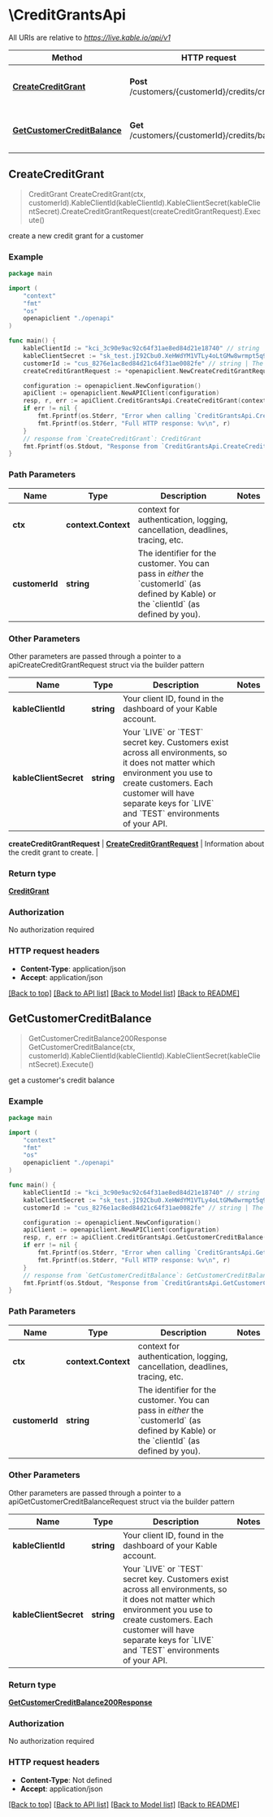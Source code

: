 # \CreditGrantsApi

All URIs are relative to *https://live.kable.io/api/v1*

Method | HTTP request | Description
------------- | ------------- | -------------
[**CreateCreditGrant**](CreditGrantsApi.md#CreateCreditGrant) | **Post** /customers/{customerId}/credits/create | create a new credit grant for a customer
[**GetCustomerCreditBalance**](CreditGrantsApi.md#GetCustomerCreditBalance) | **Get** /customers/{customerId}/credits/balance | get a customer&#39;s credit balance



## CreateCreditGrant

> CreditGrant CreateCreditGrant(ctx, customerId).KableClientId(kableClientId).KableClientSecret(kableClientSecret).CreateCreditGrantRequest(createCreditGrantRequest).Execute()

create a new credit grant for a customer



### Example

```go
package main

import (
    "context"
    "fmt"
    "os"
    openapiclient "./openapi"
)

func main() {
    kableClientId := "kci_3c90e9ac92c64f31ae8ed84d21e18740" // string | Your client ID, found in the dashboard of your Kable account.
    kableClientSecret := "sk_test.jI92Cbu0.XeHWdYM1VTLy4oLtGMw8wrmpt5q9d04n" // string | Your `LIVE` or `TEST` secret key. Customers exist across all environments, so it does not matter which environment you use to create customers. Each customer will have separate keys for `LIVE` and `TEST` environments of your API.
    customerId := "cus_8276e1ac8ed84d21c64f31ae0082fe" // string | The identifier for the customer. You can pass in *either* the `customerId` (as defined by Kable) or the `clientId` (as defined by you).
    createCreditGrantRequest := *openapiclient.NewCreateCreditGrantRequest(float32(100)) // CreateCreditGrantRequest | Information about the credit grant to create. (optional)

    configuration := openapiclient.NewConfiguration()
    apiClient := openapiclient.NewAPIClient(configuration)
    resp, r, err := apiClient.CreditGrantsApi.CreateCreditGrant(context.Background(), customerId).KableClientId(kableClientId).KableClientSecret(kableClientSecret).CreateCreditGrantRequest(createCreditGrantRequest).Execute()
    if err != nil {
        fmt.Fprintf(os.Stderr, "Error when calling `CreditGrantsApi.CreateCreditGrant``: %v\n", err)
        fmt.Fprintf(os.Stderr, "Full HTTP response: %v\n", r)
    }
    // response from `CreateCreditGrant`: CreditGrant
    fmt.Fprintf(os.Stdout, "Response from `CreditGrantsApi.CreateCreditGrant`: %v\n", resp)
}
```

### Path Parameters


Name | Type | Description  | Notes
------------- | ------------- | ------------- | -------------
**ctx** | **context.Context** | context for authentication, logging, cancellation, deadlines, tracing, etc.
**customerId** | **string** | The identifier for the customer. You can pass in *either* the &#x60;customerId&#x60; (as defined by Kable) or the &#x60;clientId&#x60; (as defined by you). | 

### Other Parameters

Other parameters are passed through a pointer to a apiCreateCreditGrantRequest struct via the builder pattern


Name | Type | Description  | Notes
------------- | ------------- | ------------- | -------------
 **kableClientId** | **string** | Your client ID, found in the dashboard of your Kable account. | 
 **kableClientSecret** | **string** | Your &#x60;LIVE&#x60; or &#x60;TEST&#x60; secret key. Customers exist across all environments, so it does not matter which environment you use to create customers. Each customer will have separate keys for &#x60;LIVE&#x60; and &#x60;TEST&#x60; environments of your API. | 

 **createCreditGrantRequest** | [**CreateCreditGrantRequest**](CreateCreditGrantRequest.md) | Information about the credit grant to create. | 

### Return type

[**CreditGrant**](CreditGrant.md)

### Authorization

No authorization required

### HTTP request headers

- **Content-Type**: application/json
- **Accept**: application/json

[[Back to top]](#) [[Back to API list]](../README.md#documentation-for-api-endpoints)
[[Back to Model list]](../README.md#documentation-for-models)
[[Back to README]](../README.md)


## GetCustomerCreditBalance

> GetCustomerCreditBalance200Response GetCustomerCreditBalance(ctx, customerId).KableClientId(kableClientId).KableClientSecret(kableClientSecret).Execute()

get a customer's credit balance



### Example

```go
package main

import (
    "context"
    "fmt"
    "os"
    openapiclient "./openapi"
)

func main() {
    kableClientId := "kci_3c90e9ac92c64f31ae8ed84d21e18740" // string | Your client ID, found in the dashboard of your Kable account.
    kableClientSecret := "sk_test.jI92Cbu0.XeHWdYM1VTLy4oLtGMw8wrmpt5q9d04n" // string | Your `LIVE` or `TEST` secret key. Customers exist across all environments, so it does not matter which environment you use to create customers. Each customer will have separate keys for `LIVE` and `TEST` environments of your API.
    customerId := "cus_8276e1ac8ed84d21c64f31ae0082fe" // string | The identifier for the customer. You can pass in *either* the `customerId` (as defined by Kable) or the `clientId` (as defined by you).

    configuration := openapiclient.NewConfiguration()
    apiClient := openapiclient.NewAPIClient(configuration)
    resp, r, err := apiClient.CreditGrantsApi.GetCustomerCreditBalance(context.Background(), customerId).KableClientId(kableClientId).KableClientSecret(kableClientSecret).Execute()
    if err != nil {
        fmt.Fprintf(os.Stderr, "Error when calling `CreditGrantsApi.GetCustomerCreditBalance``: %v\n", err)
        fmt.Fprintf(os.Stderr, "Full HTTP response: %v\n", r)
    }
    // response from `GetCustomerCreditBalance`: GetCustomerCreditBalance200Response
    fmt.Fprintf(os.Stdout, "Response from `CreditGrantsApi.GetCustomerCreditBalance`: %v\n", resp)
}
```

### Path Parameters


Name | Type | Description  | Notes
------------- | ------------- | ------------- | -------------
**ctx** | **context.Context** | context for authentication, logging, cancellation, deadlines, tracing, etc.
**customerId** | **string** | The identifier for the customer. You can pass in *either* the &#x60;customerId&#x60; (as defined by Kable) or the &#x60;clientId&#x60; (as defined by you). | 

### Other Parameters

Other parameters are passed through a pointer to a apiGetCustomerCreditBalanceRequest struct via the builder pattern


Name | Type | Description  | Notes
------------- | ------------- | ------------- | -------------
 **kableClientId** | **string** | Your client ID, found in the dashboard of your Kable account. | 
 **kableClientSecret** | **string** | Your &#x60;LIVE&#x60; or &#x60;TEST&#x60; secret key. Customers exist across all environments, so it does not matter which environment you use to create customers. Each customer will have separate keys for &#x60;LIVE&#x60; and &#x60;TEST&#x60; environments of your API. | 


### Return type

[**GetCustomerCreditBalance200Response**](GetCustomerCreditBalance200Response.md)

### Authorization

No authorization required

### HTTP request headers

- **Content-Type**: Not defined
- **Accept**: application/json

[[Back to top]](#) [[Back to API list]](../README.md#documentation-for-api-endpoints)
[[Back to Model list]](../README.md#documentation-for-models)
[[Back to README]](../README.md)

